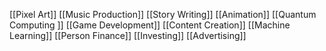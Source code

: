 [[Pixel Art]]
[[Music Production]] 
[[Story Writing]] 
[[Animation]] 
[[Quantum Computing ]]
[[Game Development]] 
[[Content Creation]] 
[[Machine Learning]] 
[[Person Finance]] 
[[Investing]]
[[Advertising]] 
